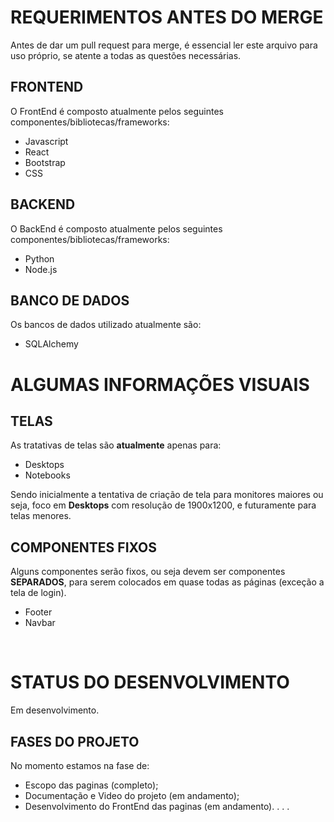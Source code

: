 # REQUERIMENTOS ANTES DO MERGE

Antes de dar um pull request para merge, é essencial ler este arquivo para uso próprio, se atente a todas as questões necessárias.

## FRONTEND

O FrontEnd é composto atualmente pelos seguintes componentes/bibliotecas/frameworks:

* Javascript
* React
* Bootstrap
* CSS

## BACKEND

O BackEnd é composto atualmente pelos seguintes componentes/bibliotecas/frameworks:

* Python
* Node.js

## BANCO DE DADOS

Os bancos de dados utilizado atualmente são:

* SQLAlchemy

# ALGUMAS INFORMAÇÕES VISUAIS

## TELAS 
As tratativas de telas são **atualmente** apenas para:

* Desktops
* Notebooks

Sendo inicialmente a tentativa de criação de tela para monitores maiores ou seja, foco em **Desktops** com resolução de 1900x1200, e futuramente para telas menores.

## COMPONENTES FIXOS

Alguns componentes serão fixos, ou seja devem ser componentes **SEPARADOS**, para serem colocados em quase todas as páginas (exceção a tela de login).


* Footer
* Navbar

<br />

# STATUS DO DESENVOLVIMENTO

Em desenvolvimento.

## FASES DO PROJETO

No momento estamos na fase de:

- Escopo das paginas (completo);
- Documentação e Video do projeto (em andamento);
- Desenvolvimento do FrontEnd das paginas (em andamento).
 . . .


